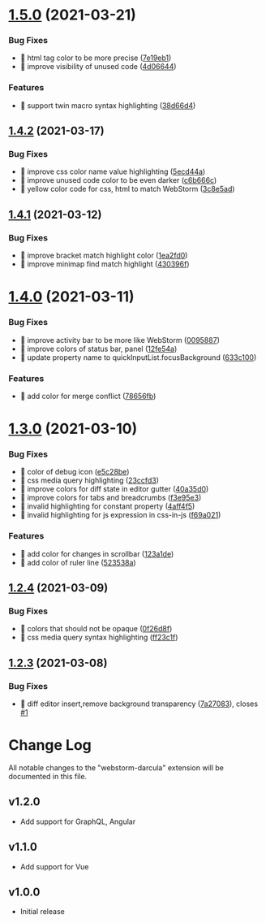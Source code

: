 # [1.5.0](https://github.com/imekachi/webstorm-darcula/compare/v1.4.2...v1.5.0) (2021-03-21)


### Bug Fixes

* 🐛 html tag color to be more precise ([7e19eb1](https://github.com/imekachi/webstorm-darcula/commit/7e19eb1b0c8d7bf84271f4ffb6beda4765c3ca76))
* 🐛 improve visibility of unused code ([4d06644](https://github.com/imekachi/webstorm-darcula/commit/4d0664479c5d94d4d89cff3ab240f083655f3df5))


### Features

* 🎸 support twin macro syntax highlighting ([38d66d4](https://github.com/imekachi/webstorm-darcula/commit/38d66d4b9faaa4f90ed9e80b350622024c754c93))

## [1.4.2](https://github.com/imekachi/webstorm-darcula/compare/v1.4.1...v1.4.2) (2021-03-17)


### Bug Fixes

* 🐛 improve css color name value highlighting ([5ecd44a](https://github.com/imekachi/webstorm-darcula/commit/5ecd44a91bfc9d2c90cf4405ac983d7b2386af98))
* 🐛 improve unused code color to be even darker ([c6b666c](https://github.com/imekachi/webstorm-darcula/commit/c6b666c978e604f4e7df93cfbd5c60b500f57b28))
* 🐛 yellow color code for css, html to match WebStorm ([3c8e5ad](https://github.com/imekachi/webstorm-darcula/commit/3c8e5adba5492a1b8961907a67bf04b376bdb909))

## [1.4.1](https://github.com/imekachi/webstorm-darcula/compare/v1.4.0...v1.4.1) (2021-03-12)


### Bug Fixes

* 🐛 improve bracket match highlight color ([1ea2fd0](https://github.com/imekachi/webstorm-darcula/commit/1ea2fd09d9a8684e966c90f54045171e01ba439c))
* 🐛 improve minimap find match highlight ([430396f](https://github.com/imekachi/webstorm-darcula/commit/430396f332445718381b8bae919372f3626165fc))

# [1.4.0](https://github.com/imekachi/webstorm-darcula/compare/v1.3.0...v1.4.0) (2021-03-11)


### Bug Fixes

* 🐛 improve activity bar to be more like WebStorm ([0095887](https://github.com/imekachi/webstorm-darcula/commit/0095887bac855e19888a9914a2ea570e8778d9c1))
* 🐛 improve colors of status bar, panel ([12fe54a](https://github.com/imekachi/webstorm-darcula/commit/12fe54aac840ff02ff05c9c9e00daa6e719aa668))
* 🐛 update property name to quickInputList.focusBackground ([633c100](https://github.com/imekachi/webstorm-darcula/commit/633c1005ec9f267346c937f88a26a3c3d286f911))


### Features

* 🎸 add color for merge conflict ([78656fb](https://github.com/imekachi/webstorm-darcula/commit/78656fb242c679917253fc0b4507c26cb84f6a5c))

# [1.3.0](https://github.com/imekachi/webstorm-darcula/compare/v1.2.4...v1.3.0) (2021-03-10)


### Bug Fixes

* 🐛 color of debug icon ([e5c28be](https://github.com/imekachi/webstorm-darcula/commit/e5c28be565b0f0288fcac732fa30c6b5804aaf70))
* 🐛 css media query highlighting ([23ccfd3](https://github.com/imekachi/webstorm-darcula/commit/23ccfd38fd2dfd3e84f94bc397ed1220e12fa619))
* 🐛 improve colors for diff state in editor gutter ([40a35d0](https://github.com/imekachi/webstorm-darcula/commit/40a35d0556c3911d47c0e560b1bb32524f5ea5a9))
* 🐛 improve colors for tabs and breadcrumbs ([f3e95e3](https://github.com/imekachi/webstorm-darcula/commit/f3e95e3376f97b0641e8a785ec7ca67995c45de2))
* 🐛 invalid highlighting for constant property ([4aff4f5](https://github.com/imekachi/webstorm-darcula/commit/4aff4f57459d177a024a46a43164b37e7775c8f8))
* 🐛 invalid highlighting for js expression in css-in-js ([f69a021](https://github.com/imekachi/webstorm-darcula/commit/f69a02116a08cc24071260392b6935d9e69afd62))


### Features

* 🎸 add color for changes in scrollbar ([123a1de](https://github.com/imekachi/webstorm-darcula/commit/123a1de60a7338f0ee2f8add9e89e3d4cfce7ecb))
* 🎸 add color of ruler line ([523538a](https://github.com/imekachi/webstorm-darcula/commit/523538a2a9ba40ff9179682a16ce36b3ee1fde2e))

## [1.2.4](https://github.com/imekachi/webstorm-darcula/compare/v1.2.3...v1.2.4) (2021-03-09)


### Bug Fixes

* 🐛 colors that should not be opaque ([0f26d8f](https://github.com/imekachi/webstorm-darcula/commit/0f26d8f18cc9cc9b613a3070ee0c6aaf54b19761))
* 🐛 css media query syntax highlighting ([ff23c1f](https://github.com/imekachi/webstorm-darcula/commit/ff23c1f0a623fcef7d786cf6889fd7c755d5fd2f))

## [1.2.3](https://github.com/imekachi/webstorm-darcula/compare/v1.2.2...v1.2.3) (2021-03-08)


### Bug Fixes

* 🐛 diff editor insert,remove background transparency ([7a27083](https://github.com/imekachi/webstorm-darcula/commit/7a27083cf14c06cd8eee9816a3f2009ee2316937)), closes [#1](https://github.com/imekachi/webstorm-darcula/issues/1)

# Change Log

All notable changes to the "webstorm-darcula" extension will be documented in this file.


## v1.2.0
- Add support for GraphQL, Angular

## v1.1.0
- Add support for Vue

## v1.0.0
- Initial release
